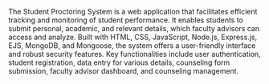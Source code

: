 The Student Proctoring System is a web application that facilitates efficient tracking and 
monitoring of student performance. It enables students to submit personal, academic, and 
relevant details, which faculty advisors can access and analyze. Built with HTML, CSS, 
JavaScript, Node.js, Express.js, EJS, MongoDB, and Mongoose, the system offers a user-friendly interface and robust security features. Key functionalities include user authentication, 
student registration, data entry for various details, counseling form submission, faculty advisor 
dashboard, and counseling management. 
